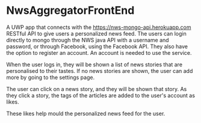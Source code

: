 # NwsAggregatorFrontEnd

A UWP app that connects with the https://nws-mongo-api.herokuapp.com RESTful API to give users a personalized news feed. 
The users can login directly to mongo through the NWS java API with a username and password, or through Facebook, using the Facebook API. They also have the option to register an account.
An account is needed to use the service. 

When the user logs in, they will be shown a list of news stories that are personalised to their tastes. 
If no news stories are shown, the user can add more by going to the settings page.

The user can click on a news story, and they will be shown that story. 
As they click a story, the tags of the articles are added to the user's account as likes. 

These likes help mould the personalized news feed for the user. 
